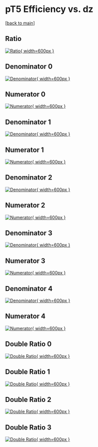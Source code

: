 # pT5 Efficiency vs. dz

[[back to main](./)]



## Ratio

[![Ratio](../mtv/var/pT5_xtr_211_-1_eff_dz.png){ width=600px }](../mtv/var/pT5_xtr_211_-1_eff_dz.pdf)

## Denominator 0

[![Denominator](../mtv/den/pT5_xtr_211_-1_eff_dz_den0.png){ width=600px }](../mtv/den/pT5_xtr_211_-1_eff_dz_den0.pdf)

## Numerator 0

[![Numerator](../mtv/num/pT5_xtr_211_-1_eff_dz_num0.png){ width=600px }](../mtv/num/pT5_xtr_211_-1_eff_dz_num0.pdf)

## Denominator 1

[![Denominator](../mtv/den/pT5_xtr_211_-1_eff_dz_den1.png){ width=600px }](../mtv/den/pT5_xtr_211_-1_eff_dz_den1.pdf)

## Numerator 1

[![Numerator](../mtv/num/pT5_xtr_211_-1_eff_dz_num1.png){ width=600px }](../mtv/num/pT5_xtr_211_-1_eff_dz_num1.pdf)

## Denominator 2

[![Denominator](../mtv/den/pT5_xtr_211_-1_eff_dz_den2.png){ width=600px }](../mtv/den/pT5_xtr_211_-1_eff_dz_den2.pdf)

## Numerator 2

[![Numerator](../mtv/num/pT5_xtr_211_-1_eff_dz_num2.png){ width=600px }](../mtv/num/pT5_xtr_211_-1_eff_dz_num2.pdf)

## Denominator 3

[![Denominator](../mtv/den/pT5_xtr_211_-1_eff_dz_den3.png){ width=600px }](../mtv/den/pT5_xtr_211_-1_eff_dz_den3.pdf)

## Numerator 3

[![Numerator](../mtv/num/pT5_xtr_211_-1_eff_dz_num3.png){ width=600px }](../mtv/num/pT5_xtr_211_-1_eff_dz_num3.pdf)

## Denominator 4

[![Denominator](../mtv/den/pT5_xtr_211_-1_eff_dz_den4.png){ width=600px }](../mtv/den/pT5_xtr_211_-1_eff_dz_den4.pdf)

## Numerator 4

[![Numerator](../mtv/num/pT5_xtr_211_-1_eff_dz_num4.png){ width=600px }](../mtv/num/pT5_xtr_211_-1_eff_dz_num4.pdf)

## Double Ratio 0

[![Double Ratio](../mtv/ratio/pT5_xtr_211_-1_eff_dz_ratio0.png){ width=600px }](../mtv/ratio/pT5_xtr_211_-1_eff_dz_ratio0.pdf)

## Double Ratio 1

[![Double Ratio](../mtv/ratio/pT5_xtr_211_-1_eff_dz_ratio1.png){ width=600px }](../mtv/ratio/pT5_xtr_211_-1_eff_dz_ratio1.pdf)

## Double Ratio 2

[![Double Ratio](../mtv/ratio/pT5_xtr_211_-1_eff_dz_ratio2.png){ width=600px }](../mtv/ratio/pT5_xtr_211_-1_eff_dz_ratio2.pdf)

## Double Ratio 3

[![Double Ratio](../mtv/ratio/pT5_xtr_211_-1_eff_dz_ratio3.png){ width=600px }](../mtv/ratio/pT5_xtr_211_-1_eff_dz_ratio3.pdf)

